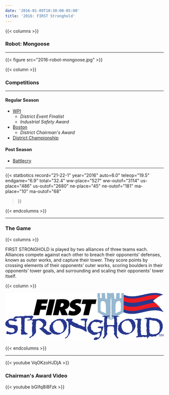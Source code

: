 ```yaml
---
date: '2016-01-09T10:30:00-05:00'
title: '2016: FIRST Stronghold'
---
```


{{< columns >}}

### Robot: Mongoose

---

{{< figure src="2016-robot-mongoose.jpg" >}}

{{< column >}}

### Competitions

---

#### Regular Season

* [WPI](https://www.thebluealliance.com/event/2016mawor)
  * _District Event Finalist_
  * _Industrial Safety Award_
* [Boston](https://www.thebluealliance.com/event/2016mabos)
  * _District Chairman's Award_
* [District Championship](https://www.thebluealliance.com/event/2016necmp)


#### Post Season

* [Battlecry](https://www.thebluealliance.com/event/2016bc)

---

{{< statbotics
    record="21-22-1" year="2016"
    auto=6.0" teleop="19.5" endgame="6.9" total="32.4"
    ww-place="527" ww-outof="3114"
    us-place="486" us-outof="2680"
    ne-place="45"  ne-outof="181"
    ma-place="10"  ma-outof="68"
>}}

{{< endcolumns >}}

---

### The Game

{{< columns >}}

FIRST STRONGHOLD is played by two alliances of three teams each. Alliances compete against each other
to breach their opponents’ defenses, known as outer works, and capture their tower. They score points by
crossing elements of their opponents’ outer works, scoring boulders in their opponents’ tower goals, and
surrounding and scaling their opponents’ tower itself.

{{< column >}}

[![FIRST Stronghold Logo](first-stronghold-frc-logo.svg)](https://en.wikipedia.org/wiki/FIRST_Stronghold)

{{< endcolumns >}}

---

{{< youtube VqOKzoHJDjA >}}

### Chairman's Award Video

{{< youtube bGIfq8I8Fzk >}}

